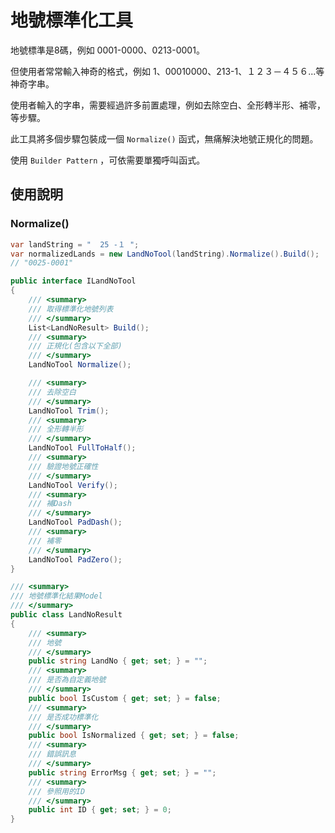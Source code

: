 # 地號標準化工具

地號標準是8碼，例如 0001-0000、0213-0001。

但使用者常常輸入神奇的格式，例如 1、00010000、213-1、１２３－４５６...等神奇字串。

使用者輸入的字串，需要經過許多前置處理，例如去除空白、全形轉半形、補零，等步驟。

此工具將多個步驟包裝成一個 `Normalize()` 函式，無痛解決地號正規化的問題。

使用 `Builder Pattern` ，可依需要單獨呼叫函式。

## 使用說明

### Normalize()

```csharp
var landString = "  25 -１ ";
var normalizedLands = new LandNoTool(landString).Normalize().Build();
// "0025-0001"
```

```csharp
public interface ILandNoTool
{
    /// <summary>
    /// 取得標準化地號列表
    /// </summary>
    List<LandNoResult> Build();
    /// <summary>
    /// 正規化(包含以下全部)
    /// </summary>
    LandNoTool Normalize();

    /// <summary>
    /// 去除空白
    /// </summary>
    LandNoTool Trim();
    /// <summary>
    /// 全形轉半形
    /// </summary>
    LandNoTool FullToHalf();
    /// <summary>
    /// 驗證地號正確性
    /// </summary>
    LandNoTool Verify();
    /// <summary>
    /// 補Dash
    /// </summary>
    LandNoTool PadDash();
    /// <summary>
    /// 補零
    /// </summary>
    LandNoTool PadZero();
}

/// <summary>
/// 地號標準化結果Model
/// </summary>
public class LandNoResult
{
    /// <summary>
    /// 地號
    /// </summary>
    public string LandNo { get; set; } = "";
    /// <summary>
    /// 是否為自定義地號
    /// </summary>
    public bool IsCustom { get; set; } = false;
    /// <summary>
    /// 是否成功標準化
    /// </summary>
    public bool IsNormalized { get; set; } = false;
    /// <summary>
    /// 錯誤訊息
    /// </summary>
    public string ErrorMsg { get; set; } = "";
    /// <summary>
    /// 參照用的ID
    /// </summary>
    public int ID { get; set; } = 0;
}
```